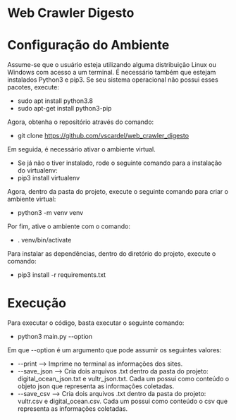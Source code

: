 
# Web Crawler Digesto

# Configuração do Ambiente
Assume-se que o usuário esteja utilizando alguma distribuição Linux ou Windows com acesso a um terminal. É necessário também que estejam instalados Python3 e pip3. Se seu sistema operacional não possui esses pacotes, execute:
* sudo apt install python3.8
* sudo apt-get install python3-pip 

Agora, obtenha o repositório através do comando:
* git clone https://github.com/vscardel/web_crawler_digesto

Em seguida, é necessário ativar o ambiente virtual.
* Se já não o tiver instalado, rode o seguinte comando para a instalação do virtualenv:
* pip3 install virtualenv

Agora, dentro da pasta do projeto, execute o seguinte comando para criar o ambiente virtual:
* python3 -m venv venv

Por fim, ative o ambiente com o comando:
*  . venv/bin/activate

Para instalar as dependências, dentro do diretório do projeto, execute o comando:
* pip3 install -r requirements.txt

# Execução

Para executar o código, basta executar o seguinte comando:
* python3 main.py --option

Em que --option é um argumento que pode assumir os seguintes valores:
* --print --> Imprime no terminal as informações dos sites.
* --save_json --> Cria dois arquivos .txt dentro da pasta do projeto: digital_ocean_json.txt e vultr_json.txt. Cada um possui como conteúdo o objeto json que representa as informações coletadas.
* --save_csv -->  Cria dois arquivos .txt dentro da pasta do projeto: vultr.csv e digital_ocean.csv. Cada um possui como conteúdo o  csv que representa as informações coletadas.

